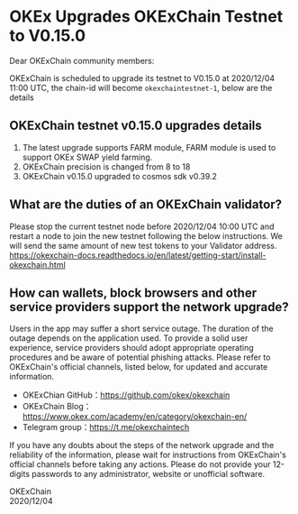 # OKEx Upgrades OKExChain Testnet to V0.15.0


Dear OKExChain community members:

OKExChain is scheduled to upgrade its testnet to V0.15.0 at 2020/12/04 11:00 UTC, the chain-id will become `okexchaintestnet-1`, below are the details

## OKExChain testnet v0.15.0 upgrades details
1. The latest upgrade supports FARM module, FARM module is used to support OKEx SWAP yield farming.
2. OKExChain precision is changed from 8 to 18
3. OKExChain v0.15.0 upgraded to cosmos sdk v0.39.2

## What are the duties of an OKExChain validator?
Please stop the current testnet node before 2020/12/04 10:00 UTC and restart a node to join the new testnet following the below instructions. We will send the same amount of new test tokens to your Validator address.   
https://okexchain-docs.readthedocs.io/en/latest/getting-start/install-okexchain.html


## How can wallets, block browsers and other service providers support the network upgrade?
Users in the app may suffer a short service outage. The duration of the outage depends on the application used. To provide a solid user experience, service providers should adopt appropriate operating procedures and be aware of potential phishing attacks.
Please refer to OKExChain's official channels, listed below, for updated and accurate information.
- OKExChian GitHub：https://github.com/okex/okexchain
- OKExChain Blog：https://www.okex.com/academy/en/category/okexchain-en/
- Telegram group：https://t.me/okexchaintech 

If you have any doubts about the steps of the network upgrade and the reliability of the information, please wait for instructions from OKExChain's official channels before taking any actions. Please do not provide your 12-digits passwords to any administrator, website or unofficial software.

OKExChain  
2020/12/04

